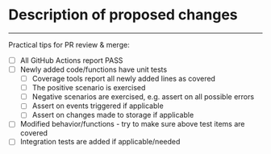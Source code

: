 # Description of proposed changes

<describe what this PR is about and why we want it>

---

Practical tips for PR review & merge:

- [ ] All GitHub Actions report PASS
- [ ] Newly added code/functions have unit tests
  - [ ] Coverage tools report all newly added lines as covered
  - [ ] The positive scenario is exercised
  - [ ] Negative scenarios are exercised, e.g. assert on all possible errors
  - [ ] Assert on events triggered if applicable
  - [ ] Assert on changes made to storage if applicable
- [ ] Modified behavior/functions - try to make sure above test items are covered
- [ ] Integration tests are added if applicable/needed
